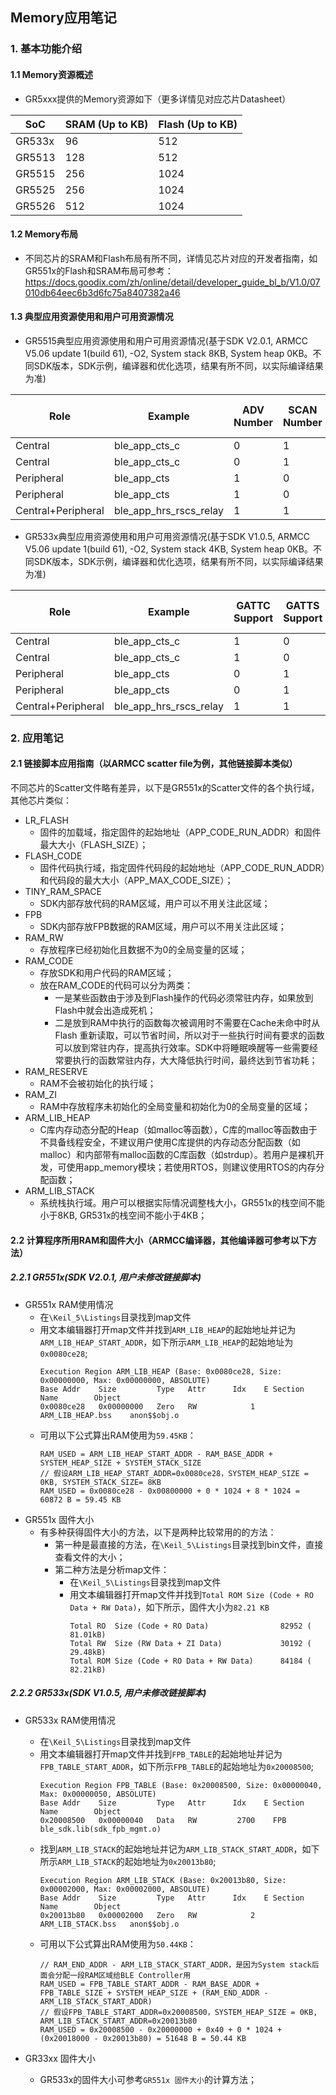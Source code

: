 ## Memory应用笔记



### 1. 基本功能介绍



#### 1.1 Memory资源概述

- GR5xxx提供的Memory资源如下（更多详情见对应芯片Datasheet）

| SoC    | SRAM (Up to KB)  | Flash (Up to KB) |
| ------ | ---------------- | ---------------- |
| GR533x | 96               | 512              |
| GR5513 | 128              | 512              |
| GR5515 | 256              | 1024             |
| GR5525 | 256              | 1024             |
| GR5526 | 512              | 1024             |

#### 1.2 Memory布局
- 不同芯片的SRAM和Flash布局有所不同，详情见芯片对应的开发者指南，如GR551x的Flash和SRAM布局可参考：https://docs.goodix.com/zh/online/detail/developer_guide_bl_b/V1.0/07010db64eec6b3d6fc75a8407382a46

#### 1.3 典型应用资源使用和用户可用资源情况
- GR5515典型应用资源使用和用户可用资源情况(基于SDK V2.0.1, ARMCC V5.06 update 1(build 61), -O2, System stack 8KB, System heap 0KB。不同SDK版本，SDK示例，编译器和优化选项，结果有所不同，以实际编译结果为准)


| Role               | Example                  | ADV Number  | SCAN Number | BLE Connection Number | BLE Bond Number | System Used SRAM(KB) | System Used Flash(KB) | Customer Available SRAM(KB) |  Customer Available Flash(KB) |
| ------------------ | ------------------------ | ----------- | ----------- | --------------------- | --------------- | -------------------- | --------------------- | --------------------------- | ---------------------------------- |
| Central            |  ble_app_cts_c           |    0        |    1        |            1          |        1        |           51         |          92           |             205             |                932                 |
| Central            |  ble_app_cts_c           |    0        |    1        |            4          |        4        |           65         |          92           |             191             |                932                 |
| Peripheral         |  ble_app_cts             |    1        |    0        |            1          |        1        |           48         |          83           |             208             |                941                 |
| Peripheral         |  ble_app_cts             |    1       |    0       |            4          |        4        |           60         |          83           |             196             |                941                 |
| Central+Peripheral | ble_app_hrs_rscs_relay   |    1        |    1        |            4          |        4        |           66         |          99           |             190             |                925                 |

- GR533x典型应用资源使用和用户可用资源情况(基于SDK V1.0.5, ARMCC V5.06 update 1(build 61), -O2, System stack 4KB, System heap 0KB。不同SDK版本，SDK示例，编译器和优化选项，结果有所不同，以实际编译结果为准)

| Role               | Example                | GATTC Support | GATTS Support | Master Support | Slave Support | ADV Number | SCAN Number | BLE Connection Number | BLE Bond Number | System Used SRAM(KB) | System Used Flash(KB) | Customer Available SRAM(KB) | Customer Available Flash(KB) |
| ------------------ | ---------------------- | ------------- | ------------- | -------------- | ------------- | ---------- | ----------- | --------------------- | --------------- | -------------------- | --------------------- | --------------------------- | ---------------------------- |
| Central            | ble_app_cts_c          | 1             | 0             | 1              | 0             | 0          | 1           | 1                     | 1               | 42                   | 113                   | 54                          | 399                          |
| Central            | ble_app_cts_c          | 1             | 0             | 1              | 0             | 0          | 1           | 4                     | 4               | 48                   | 113                   | 48                          | 399                          |
| Peripheral         | ble_app_cts            | 0             | 1             | 0              | 1             | 1          | 0           | 1                     | 1               | 41                   | 106                   | 55                          | 406                          |
| Peripheral         | ble_app_cts            | 0             | 1             | 0              | 1             | 1          | 0           | 4                     | 4               | 47                   | 106                   | 49                          | 406                          |
| Central+Peripheral | ble_app_hrs_rscs_relay | 1             | 1             | 1              | 1             | 1          | 1           | 4                     | 4               | 50                   | 122                   | 46                          | 390                          |



### 2. 应用笔记

#### 2.1 链接脚本应用指南（以ARMCC scatter file为例，其他链接脚本类似）
不同芯片的Scatter文件略有差异，以下是GR551x的Scatter文件的各个执行域，其他芯片类似：
- LR_FLASH
    - 固件的加载域，指定固件的起始地址（APP_CODE_RUN_ADDR）和固件最大大小（FLASH_SIZE）；
- FLASH_CODE
    - 固件代码执行域，指定固件代码段的起始地址（APP_CODE_RUN_ADDR）和代码段的最大大小（APP_MAX_CODE_SIZE）；
- TINY_RAM_SPACE
    - SDK内部存放代码的RAM区域，用户可以不用关注此区域；
- FPB
    - SDK内部存放FPB数据的RAM区域，用户可以不用关注此区域；
- RAM_RW
    - 存放程序已经初始化且数据不为0的全局变量的区域；
- RAM_CODE
    - 存放SDK和用户代码的RAM区域；
    - 放在RAM_CODE的代码可以分为两类：
        - 一是某些函数由于涉及到Flash操作的代码必须常驻内存，如果放到Flash中就会出造成死机；
        - ⼆是放到RAM中执⾏的函数每次被调⽤时不需要在Cache未命中时从Flash 重新读取，可以节省时间，所以对于⼀些执⾏时间有要求的函数可以放到常驻内存，提⾼执⾏效率。SDK中将睡眠唤醒等⼀些需要经常要执⾏的函数常驻内存，⼤⼤降低执⾏时间，最终达到节省功耗；
- RAM_RESERVE
    - RAM不会被初始化的执行域；
- RAM_ZI
    - RAM中存放程序未初始化的全局变量和初始化为0的全局变量的区域；
- ARM_LIB_HEAP
    - C库内存动态分配的Heap（如malloc等函数），C库的malloc等函数由于不具备线程安全，不建议用户使用C库提供的内存动态分配函数（如malloc）和内部带有malloc函数的C库函数（如strdup）。若用户是裸机开发，可使用app_memory模块；若使用RTOS，则建议使用RTOS的内存分配函数；
- ARM_LIB_STACK
    - 系统栈执行域。用户可以根据实际情况调整栈大小，GR551x的栈空间不能小于8KB, GR531x的栈空间不能小于4KB；

#### 2.2 计算程序所用RAM和固件大小（ARMCC编译器，其他编译器可参考以下方法）

##### 2.2.1 GR551x(SDK V2.0.1, 用户未修改链接脚本)
- GR551x RAM使用情况
    - 在```\Keil_5\Listings```目录找到map文件
    - 用文本编辑器打开map文件并找到```ARM_LIB_HEAP```的起始地址并记为```ARM_LIB_HEAP_START_ADDR```，如下所示```ARM_LIB_HEAP```的起始地址为```0x0080ce28```;
        ```
        Execution Region ARM_LIB_HEAP (Base: 0x0080ce28, Size: 0x00000000, Max: 0x00000000, ABSOLUTE)
        Base Addr    Size         Type   Attr      Idx    E Section Name        Object
        0x0080ce28   0x00000000   Zero   RW            1    ARM_LIB_HEAP.bss    anon$$obj.o
        ```
    - 可用以下公式算出RAM使用为```59.45KB```：
        ```
        RAM_USED = ARM_LIB_HEAP_START_ADDR - RAM_BASE_ADDR + SYSTEM_HEAP_SIZE + SYSTEM_STACK_SIZE
        // 假设ARM_LIB_HEAP_START_ADDR=0x0080ce28，SYSTEM_HEAP_SIZE = 0KB, SYSTEM_STACK_SIZE= 8KB
        RAM_USED = 0x0080ce28 - 0x00800000 + 0 * 1024 + 8 * 1024 = 60872 B = 59.45 KB
        ```
- GR551x 固件大小
    - 有多种获得固件大小的方法，以下是两种比较常用的的方法：
        - 第一种是最直接的方法，在```\Keil_5\Listings```目录找到bin文件，直接查看文件的大小；
        - 第二种方法是分析map文件：
            - 在```\Keil_5\Listings```目录找到map文件
            - 用文本编辑器打开map文件并找到```Total ROM Size (Code + RO Data + RW Data)```，如下所示，固件大小为```82.21 KB```
                ```
                Total RO  Size (Code + RO Data)                82952 (  81.01kB)
                Total RW  Size (RW Data + ZI Data)             30192 (  29.48kB)
                Total ROM Size (Code + RO Data + RW Data)      84184 (  82.21kB)
                ```
##### 2.2.2 GR533x(SDK V1.0.5, 用户未修改链接脚本)
- GR533x RAM使用情况
    - 在```\Keil_5\Listings```目录找到map文件
    - 用文本编辑器打开map文件并找到```FPB_TABLE```的起始地址并记为```FPB_TABLE_START_ADDR```，如下所示```FPB_TABLE```的起始地址为```0x20008500```;
        ```
        Execution Region FPB_TABLE (Base: 0x20008500, Size: 0x00000040, Max: 0x00000050, ABSOLUTE)
        Base Addr    Size         Type   Attr      Idx    E Section Name        Object
        0x20008500   0x00000040   Data   RW         2700    FPB                 ble_sdk.lib(sdk_fpb_mgmt.o)
        ```
    - 找到```ARM_LIB_STACK```的起始地址并记为```ARM_LIB_STACK_START_ADDR```，如下所示```ARM_LIB_STACK```的起始地址为```0x20013b80```;
        ```
        Execution Region ARM_LIB_STACK (Base: 0x20013b80, Size: 0x00002000, Max: 0x00002000, ABSOLUTE)
        Base Addr    Size         Type   Attr      Idx    E Section Name        Object
        0x20013b80   0x00002000   Zero   RW            2    ARM_LIB_STACK.bss   anon$$obj.o
        ```
    - 可用以下公式算出RAM使用为```50.44KB```：
        ```
        // RAM_END_ADDR - ARM_LIB_STACK_START_ADDR，是因为System stack后面会分配一段RAM区域给BLE Controller用
        RAM_USED = FPB_TABLE_START_ADDR - RAM_BASE_ADDR + FPB_TABLE_SIZE + SYSTEM_HEAP_SIZE + (RAM_END_ADDR - ARM_LIB_STACK_START_ADDR)
        // 假设FPB_TABLE_START_ADDR=0x20008500，SYSTEM_HEAP_SIZE = 0KB, ARM_LIB_STACK_START_ADDR=0x20013b80
        RAM_USED = 0x20008500 - 0x20000000 + 0x40 + 0 * 1024 + (0x20018000 - 0x20013b80) = 51648 B = 50.44 KB
        ```
- GR33xx 固件大小
  
    -  GR533x的固件大小可参考```GR551x 固件大小```的计算方法；

